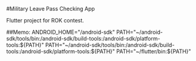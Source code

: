 #Military Leave Pass Checking App

Flutter project for ROK contest.

##Memo:
ANDROID_HOME="/android-sdk"
PATH="~/android-sdk/tools/bin:/android-sdk/build-tools:/android-sdk/platform-tools:${PATH}"
PATH="~/android-sdk/tools/bin:/android-sdk/build-tools:/android-sdk/platform-tools:${PATH}"
PATH="~/flutter/bin:${PATH}"
